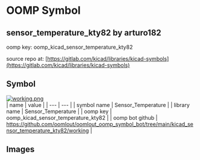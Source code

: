 # OOMP Symbol  
## sensor_temperature_kty82  by arturo182  
  
oomp key: oomp_kicad_sensor_temperature_kty82  
  
source repo at: [https://gitlab.com/kicad/libraries/kicad-symbols](https://gitlab.com/kicad/libraries/kicad-symbols)  
## Symbol  
  
[![working.png](working_600.png)](working.png)  
| name | value | 
| --- | --- | 
| symbol name | Sensor_Temperature | 
| library name | Sensor_Temperature | 
| oomp key | oomp_kicad_sensor_temperature_kty82 | 
| oomp bot github | https://github.com/oomlout/oomlout_oomp_symbol_bot/tree/main/kicad_sensor_temperature_kty82/working | 
## Images  
